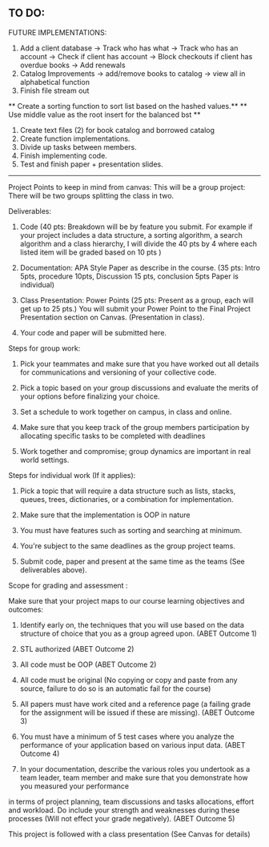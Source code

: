 TO DO: 
----------------------------------------------------------------------------
FUTURE IMPLEMENTATIONS: 
1. Add a client database
   -> Track who has what
   -> Track who has an account
   -> Check if client has account
   -> Block checkouts if client has overdue books
   -> Add renewals
2. Catalog Improvements
   -> add/remove books to catalog
   -> view all in alphabetical function
3. Finish file stream out
   


** Create a sorting function to sort list based on the hashed values.**
** Use middle value as the root insert for the balanced bst ** 


1. Create text files (2) for book catalog and borrowed catalog
2. Create function implementations.
3. Divide up tasks between members.
4. Finish implementing code.
5. Test and finish paper + presentation slides. 
-----------------------------------------------------------------------------
Project Points to keep in mind from canvas: 
This will be a group project: There will be two groups splitting the class in two.

Deliverables:

1. Code (40 pts: Breakdown will be by feature you submit.  For example if your project includes a data structure, a sorting algorithm, a search algorithm and a class hierarchy, I will divide the 40 pts by 4 where each listed item will be graded based on 10 pts )

2. Documentation: APA Style Paper as describe in the course. (35 pts: Intro 5pts, procedure 10pts, Discussion 15 pts, conclusion 5pts Paper is individual)

3.  Class Presentation: Power Points (25 pts: Present as a group, each will get up to 25 pts.)  You will submit your Power Point to the Final Project Presentation section on Canvas. (Presentation in class).

4.  Your code and paper will be submitted here.

Steps for group work:

1. Pick your teammates and make sure that you have worked out all details for communications and versioning of your collective code.

2. Pick a topic based on your group discussions and evaluate the merits of your options before finalizing your choice.

3. Set a schedule to work together on campus, in class and online.

4. Make sure that you keep track of the group members participation by allocating specific tasks to be completed with deadlines

5. Work together and compromise; group dynamics are important in real world settings. 

Steps for individual work (If it applies):

1. Pick a topic that will require a data structure such as lists, stacks, queues, trees, dictionaries, or a combination for implementation.

2. Make sure that the implementation is OOP in nature

3. You must have features such as sorting and searching at minimum.

4. You're subject to the same deadlines as the group project teams.

5.  Submit code, paper and present at the same time as the teams (See deliverables above). 

Scope for grading and assessment :

Make sure that your project maps to our course learning objectives and outcomes:

1. Identify early on, the techniques that you will use based on the data structure of choice that you as a group agreed upon. (ABET Outcome 1)

2. STL authorized (ABET Outcome 2)

3. All code must be OOP (ABET Outcome 2)

4. All code must be original (No copying or copy and paste from any source, failure to do so is an automatic fail for the course)

5. All papers must have work cited and a reference page (a failing grade  for the assignment will be issued if these are missing). (ABET Outcome 3)

6. You must have a minimum of 5 test cases where you analyze the performance of your application based on various input data. (ABET Outcome 4)

7. In your documentation, describe the various roles you undertook as a team leader, team member and make sure that you demonstrate how you measured your performance

in terms of project planning, team discussions and tasks allocations, effort and workload.  Do include your strength and weaknesses during these processes (Will not effect your grade negatively).  (ABET Outcome 5)

This project is followed with a class presentation (See Canvas for details)

 
